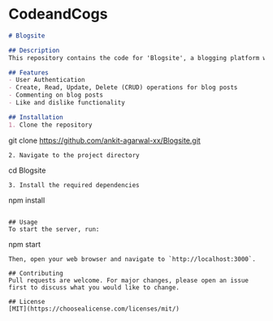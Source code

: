 # CodeandCogs

```markdown
# Blogsite

## Description
This repository contains the code for 'Blogsite', a blogging platform where users can share their thoughts and ideas.

## Features
- User Authentication
- Create, Read, Update, Delete (CRUD) operations for blog posts
- Commenting on blog posts
- Like and dislike functionality

## Installation
1. Clone the repository
   ```
   git clone https://github.com/ankit-agarwal-xx/Blogsite.git
   ```
2. Navigate to the project directory
   ```
   cd Blogsite
   ```
3. Install the required dependencies
   ```
   npm install
   ```

## Usage
To start the server, run:
```
npm start
```
Then, open your web browser and navigate to `http://localhost:3000`.

## Contributing
Pull requests are welcome. For major changes, please open an issue first to discuss what you would like to change.

## License
[MIT](https://choosealicense.com/licenses/mit/)
```
